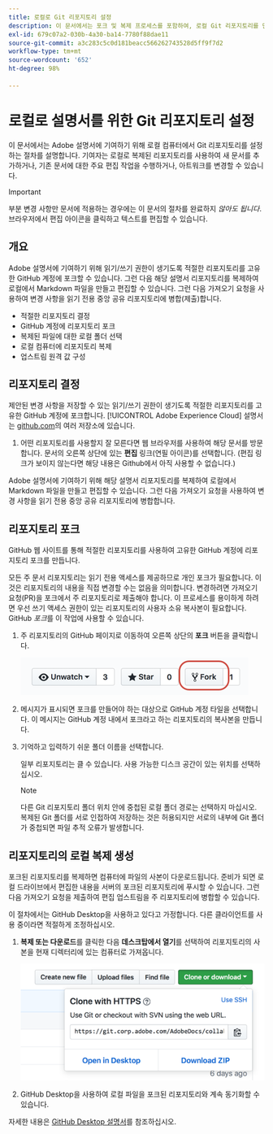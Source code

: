 ```yaml
---
title: 로컬로 Git 리포지토리 설정
description: 이 문서에서는 포크 및 복제 프로세스를 포함하여, 로컬 Git 리포지토리를 만들고 Adobe 설명서에 기여하는 지침을 제공합니다.
exl-id: 679c07a2-030b-4a30-ba14-7780f88dae11
source-git-commit: a3c283c5c0d181beacc566262743528d5ff9f7d2
workflow-type: tm+mt
source-wordcount: '652'
ht-degree: 98%

---
```


# 로컬로 설명서를 위한 Git 리포지토리 설정

이 문서에서는 Adobe 설명서에 기여하기 위해 로컬 컴퓨터에서 Git 리포지토리를 설정하는 절차를 설명합니다. 기여자는 로컬로 복제된 리포지토리를 사용하여 새 문서를 추가하거나, 기존 문서에 대한 주요 편집 작업을 수행하거나, 아트워크를 변경할 수 있습니다.

>[!IMPORTANT]
>부분 변경 사항만 문서에 적용하는 경우에는 이 문서의 절차를 완료하지 *않아도 됩니다*. 브라우저에서 편집 아이콘을 클릭하고 텍스트를 편집할 수 있습니다.

## 개요

Adobe 설명서에 기여하기 위해 읽기/쓰기 권한이 생기도록 적절한 리포지토리를 고유한 GitHub 계정에 포크할 수 있습니다. 그런 다음 해당 설명서 리포지토리를 복제하여 로컬에서 Markdown 파일을 만들고 편집할 수 있습니다. 그런 다음 가져오기 요청을 사용하여 변경 사항을 읽기 전용 중앙 공유 리포지토리에 병합(제출)합니다.

* 적절한 리포지토리 결정
* GitHub 계정에 리포지토리 포크
* 복제된 파일에 대한 로컬 폴더 선택
* 로컬 컴퓨터에 리포지토리 복제
* 업스트림 원격 값 구성

## 리포지토리 결정

제안된 변경 사항을 저장할 수 있는 읽기/쓰기 권한이 생기도록 적절한 리포지토리를 고유한 GitHub 계정에 포크합니다. [!UICONTROL Adobe Experience Cloud] 설명서는 [github.com](https://www.github.com/adobedocs)의 여러 저장소에 있습니다.

1. 어떤 리포지토리를 사용할지 잘 모른다면 웹 브라우저를 사용하여 해당 문서를 방문합니다. 문서의 오른쪽 상단에 있는 **편집** 링크(연필 아이콘)를 선택합니다. (편집 링크가 보이지 않는다면 해당 내용은 Github에서 아직 사용할 수 없습니다.)

Adobe 설명서에 기여하기 위해 해당 설명서 리포지토리를 복제하여 로컬에서 Markdown 파일을 만들고 편집할 수 있습니다. 그런 다음 가져오기 요청을 사용하여 변경 사항을 읽기 전용 중앙 공유 리포지토리에 병합합니다.

<!---
![GitHub Triangle](/assets/git-and-github-initial-setup.png)

If you're new to GitHub, watch the following video for a conceptual overview of the forking and cloning process:

>[!VIDEO https://channel9.msdn.com/Blogs/CoolMoose/Git-Repository-Setup/player]
-->

## 리포지토리 포크

GitHub 웹 사이트를 통해 적절한 리포지토리를 사용하여 고유한 GitHub 계정에 리포지토리 포크를 만듭니다.

모든 주 문서 리포지토리는 읽기 전용 액세스를 제공하므로 개인 포크가 필요합니다. 이것은 리포지토리의 내용을 직접 변경할 수는 없음을 의미합니다. 변경하려면 가져오기 요청(PR)을 포크에서 주 리포지토리로 제출해야 합니다. 이 프로세스를 용이하게 하려면 우선 쓰기 액세스 권한이 있는 리포지토리의 사용자 소유 복사본이 필요합니다. GitHub *포크*&#x200B;를 이 작업에 사용할 수 있습니다.

1. 주 리포지토리의 GitHub 페이지로 이동하여 오른쪽 상단의 **포크** 버튼을 클릭합니다.

   ![GitHub 포크](assets/fork-simple.png)

1. 메시지가 표시되면 포크를 만들어야 하는 대상으로 GitHub 계정 타일을 선택합니다. 이 메시지는 GitHub 계정 내에서 포크라고 하는 리포지토리의 복사본을 만듭니다.

1. 기억하고 입력하기 쉬운 폴더 이름을 선택합니다.

   일부 리포지토리는 클 수 있습니다. 사용 가능한 디스크 공간이 있는 위치를 선택하십시오.

   >[!NOTE]
   >
   >다른 Git 리포지토리 폴더 위치 안에 중첩된 로컬 폴더 경로는 선택하지 마십시오. 복제된 Git 폴더를 서로 인접하여 저장하는 것은 허용되지만 서로의 내부에 Git 폴더가 중첩되면 파일 추적 오류가 발생합니다.

## 리포지토리의 로컬 복제 생성

포크된 리포지토리를 복제하면 컴퓨터에 파일의 사본이 다운로드됩니다. 준비가 되면 로컬 드라이브에서 편집한 내용을 서버의 포크된 리포지토리에 푸시할 수 있습니다. 그런 다음 가져오기 요청을 제출하여 편집 업스트림을 주 리포지토리에 병합할 수 있습니다.

이 절차에서는 GitHub Desktop을 사용하고 있다고 가정합니다. 다른 클라이언트를 사용 중이라면 적절하게 조정하십시오.

1. **복제 또는 다운로드**&#x200B;를 클릭한 다음 **데스크탑에서 열기**&#x200B;를 선택하여 리포지토리의 사본을 현재 디렉터리에 있는 컴퓨터로 가져옵니다.

   ![저장소 복제](assets/clone-pulldown.png)

1. GitHub Desktop을 사용하여 로컬 파일을 포크된 리포지토리와 계속 동기화할 수 있습니다.

자세한 내용은 [GitHub Desktop 설명서](https://help.github.com/desktop/)를 참조하십시오.
